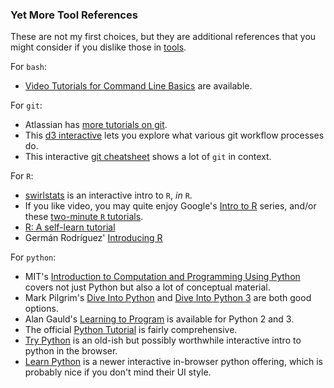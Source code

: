 ### Yet More Tool References

These are not my first choices, but they are additional references that you might consider if you dislike those in [tools](tools.md).


For `bash`:

 * [Video Tutorials for Command Line Basics](http://drupalize.me/series/command-line-basics-series) are available.


For `git`:

 * Atlassian has [more tutorials on git](https://www.atlassian.com/git/).
 * This [d3 interactive](http://www.wei-wang.com/ExplainGitWithD3/) lets you explore what various git workflow processes do.
 * This interactive [git cheatsheet](http://ndpsoftware.com/git-cheatsheet.html) shows a lot of `git` in context.


For `R`:

 * [swirlstats](http://swirlstats.com/) is an interactive intro to `R`, _in_ `R`.
 * If you like video, you may quite enjoy Google's [Intro to R](http://www.youtube.com/playlist?list=PLOU2XLYxmsIK9qQfztXeybpHvru-TrqAP) series, and/or these [two-minute `R` tutorials](http://www.twotorials.com/).
 * [R: A self-learn tutorial](http://www.nceas.ucsb.edu/files/scicomp/Dloads/RProgramming/BestFirstRTutorial.pdf)
 * Germán Rodríguez' [Introducing R](http://data.princeton.edu/R/)


For `python`:
 * MIT's [Introduction to Computation and Programming Using Python](https://mitpress.mit.edu/books/introduction-computation-and-programming-using-python-0) covers not just Python but also a lot of conceptual material.
 * Mark Pilgrim's [Dive Into Python](http://www.diveintopython.net/) and [Dive Into Python 3](http://www.diveintopython3.net/) are both good options.
 * Alan Gauld's [Learning to Program](http://www.alan-g.me.uk/) is available for Python 2 and 3.
 * The official [Python Tutorial](http://docs.python.org/2/tutorial/) is fairly comprehensive.
 * [Try Python](http://www.trypython.org/) is an old-ish but possibly worthwhile interactive intro to python in the browser.
 * [Learn Python](http://www.learnpython.org/) is a newer interactive in-browser python offering, which is probably nice if you don't mind their UI style.
